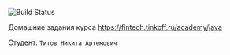 ![Build Status](https://github.com/AsuraAllure/Java-Backend-Development/actions/workflows/build.yml/badge.svg)

Домашние задания курса https://fintech.tinkoff.ru/academy/java

Студент: `Титов Никита Артемович`

